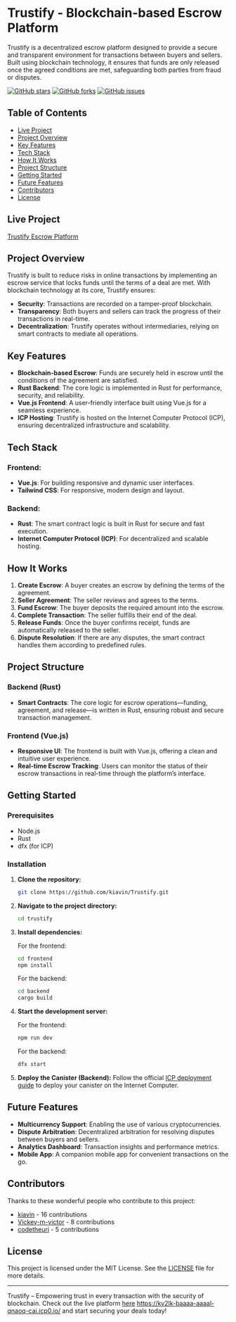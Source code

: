 # Trustify - Blockchain-based Escrow Platform

Trustify is a decentralized escrow platform designed to provide a secure and transparent environment for transactions between buyers and sellers. Built using blockchain technology, it ensures that funds are only released once the agreed conditions are met, safeguarding both parties from fraud or disputes.

[![GitHub stars](https://img.shields.io/github/stars/kiavin/Trustify.svg?style=social&label=Star)](https://github.com/kiavin/Trustify/stargazers)
[![GitHub forks](https://img.shields.io/github/forks/kiavin/Trustify.svg?style=social&label=Fork)](https://github.com/kiavin/Trustify/network)
[![GitHub issues](https://img.shields.io/github/issues/kiavin/Trustify.svg)](https://github.com/kiavin/Trustify/issues)

## Table of Contents
- [Live Project](#live-project)
- [Project Overview](#project-overview)
- [Key Features](#key-features)
- [Tech Stack](#tech-stack)
- [How It Works](#how-it-works)
- [Project Structure](#project-structure)
- [Getting Started](#getting-started)
- [Future Features](#future-features)
- [Contributors](#contributors)
- [License](#license)

## Live Project
[Trustify Escrow Platform](https://kv2lk-baaaa-aaaal-qnaoq-cai.icp0.io/)

## Project Overview

Trustify is built to reduce risks in online transactions by implementing an escrow service that locks funds until the terms of a deal are met. With blockchain technology at its core, Trustify ensures:

- **Security**: Transactions are recorded on a tamper-proof blockchain.
- **Transparency**: Both buyers and sellers can track the progress of their transactions in real-time.
- **Decentralization**: Trustify operates without intermediaries, relying on smart contracts to mediate all operations.

## Key Features

- **Blockchain-based Escrow**: Funds are securely held in escrow until the conditions of the agreement are satisfied.
- **Rust Backend**: The core logic is implemented in Rust for performance, security, and reliability.
- **Vue.js Frontend**: A user-friendly interface built using Vue.js for a seamless experience.
- **ICP Hosting**: Trustify is hosted on the Internet Computer Protocol (ICP), ensuring decentralized infrastructure and scalability.

## Tech Stack

### Frontend:
- **Vue.js**: For building responsive and dynamic user interfaces.
- **Tailwind CSS**: For responsive, modern design and layout.

### Backend:
- **Rust**: The smart contract logic is built in Rust for secure and fast execution.
- **Internet Computer Protocol (ICP)**: For decentralized and scalable hosting.

## How It Works

1. **Create Escrow**: A buyer creates an escrow by defining the terms of the agreement.
2. **Seller Agreement**: The seller reviews and agrees to the terms.
3. **Fund Escrow**: The buyer deposits the required amount into the escrow.
4. **Complete Transaction**: The seller fulfills their end of the deal.
5. **Release Funds**: Once the buyer confirms receipt, funds are automatically released to the seller.
6. **Dispute Resolution**: If there are any disputes, the smart contract handles them according to predefined rules.

## Project Structure

### Backend (Rust)
- **Smart Contracts**: The core logic for escrow operations—funding, agreement, and release—is written in Rust, ensuring robust and secure transaction management.

### Frontend (Vue.js)
- **Responsive UI**: The frontend is built with Vue.js, offering a clean and intuitive user experience.
- **Real-time Escrow Tracking**: Users can monitor the status of their escrow transactions in real-time through the platform’s interface.

## Getting Started

### Prerequisites
- Node.js
- Rust
- dfx (for ICP)

### Installation

1. **Clone the repository:**
   ```bash
   git clone https://github.com/kiavin/Trustify.git
   ```

2. **Navigate to the project directory:**
   ```bash
   cd trustify
   ```

3. **Install dependencies:**

   For the frontend:
   ```bash
   cd frontend
   npm install
   ```

   For the backend:
   ```bash
   cd backend
   cargo build
   ```

4. **Start the development server:**

   For the frontend:
   ```bash
   npm run dev
   ```

   For the backend:
   ```bash
   dfx start
   ```

5. **Deploy the Canister (Backend):**
   Follow the official [ICP deployment guide](https://sdk.dfinity.org/docs/developers-guide/deploy-app.html) to deploy your canister on the Internet Computer.

## Future Features

- **Multicurrency Support**: Enabling the use of various cryptocurrencies.
- **Dispute Arbitration**: Decentralized arbitration for resolving disputes between buyers and sellers.
- **Analytics Dashboard**: Transaction insights and performance metrics.
- **Mobile App**: A companion mobile app for convenient transactions on the go.

## Contributors

Thanks to these wonderful people who contribute to this project:

- [kiavin](https://github.com/kiavin) - 16 contributions
- [Vickey-m-victor](https://github.com/Vickey-m-victor) - 8 contributions
- [codetheuri](https://github.com/codetheuri) - 5 contributions

## License

This project is licensed under the MIT License. See the [LICENSE](./LICENSE) file for more details.

---

Trustify – Empowering trust in every transaction with the security of blockchain. Check out the live platform [here](https://kv2lk-baaaa-aaaal-qnaoq-cai.icp0.io/) https://kv2lk-baaaa-aaaal-qnaoq-cai.icp0.io/ and start securing your deals today!
